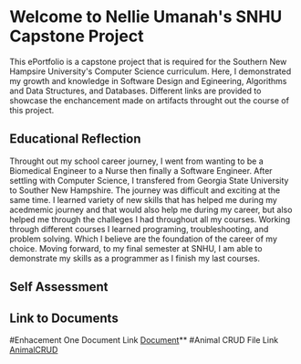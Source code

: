 # Welcome to Nellie Umanah's SNHU Capstone Project
This ePortfolio is a capstone project that  is required for the Southern New Hampsire University's Computer Science curriculum. Here, I demonstrated my  growth and knowledge in Software Design and Egineering, Algorithms and Data Structures, and Databases. Different links are provided to showcase the enchancement made on artifacts throught out the course of this project.

## **Educational Reflection**

Throught out my school career journey, I went from wanting to be a Biomedical Engineer to a Nurse then finally a Software Engineer. After settling with Computer Science, I transfered from Georgia State University to Souther New Hampshire. The journey was difficult and exciting at the same time. I learned variety of new skills that has helped me during my acedmemic journey and that would also help me during my career, but also helped me through the challeges I had throughout all my courses. Working through different courses I learned programing, troubleshooting, and problem solving. Which I believe are the foundation of the career of my choice. Moving forward, to my final semester at SNHU, I am able to demonstrate my skills as a programmer as I finish my last courses.

## **Self Assessment**

## **Link to Documents**
#Enhacement One Document Link [Document](https://github.com/nellieumanah/ePortfolio/blob/gh-pages/Enhancement%20One.docx)**
#Animal CRUD File Link [AnimalCRUD](https://github.com/nellieumanah/ePortfolio/blob/gh-pages/animalcrud_v2.py)



